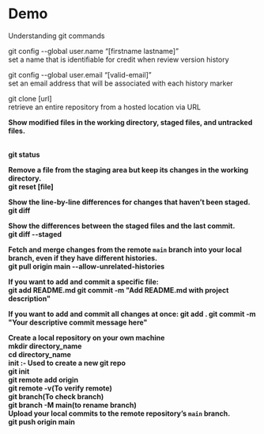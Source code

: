 # Demo
Understanding git commands
<br>

git config --global user.name “[firstname lastname]”<br>
set a name that is identifiable for credit when review version history<br>

git config --global user.email “[valid-email]”<br>
set an email address that will be associated with each history marker<br>

git clone [url]<br>
retrieve an entire repository from a hosted location via URL<br>

<p><strong>Show modified files in the working directory, staged files, and untracked files.</p><br>
git status<br>

Remove a file from the staging area but keep its changes in the working directory.<br>
git reset [file]<br>

Show the line-by-line differences for changes that haven’t been staged.<br>
git diff<br>

Show the differences between the staged files and the last commit.<br>
git diff --staged<br>

Fetch and merge changes from the remote `main` branch into your local branch, even if they have different histories.<br>
git pull origin main --allow-unrelated-histories<br>

If you want to add and commit a specific file:<br>
git add README.md
git commit -m "Add README.md with project description"

If you want to add and commit all changes at once:
git add .
git commit -m "Your descriptive commit message here"


Create a local repository on your own machine<br>
mkdir directory_name<br>
cd directory_name<br>
init :- Used to create a new git repo<br>
git init<br>
git remote add origin <link to new repo><br>
git remote -v(To verify remote)<br>
git branch(To check branch)<br>
git branch -M main(to rename branch)<br>
Upload your local commits to the remote repository’s `main` branch.<br>
git push origin main
